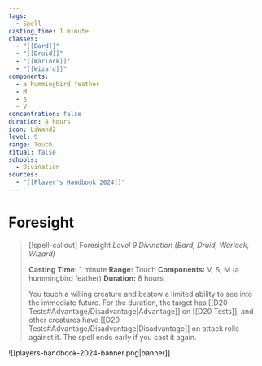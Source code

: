 ```yaml
---
tags:
  - Spell
casting_time: 1 minute
classes:
  - "[[Bard]]"
  - "[[Druid]]"
  - "[[Warlock]]"
  - "[[Wizard]]"
components:
  - a hummingbird feather
  - M
  - S
  - V
concentration: false
duration: 8 hours
icon: LiWand2
level: 9
range: Touch
ritual: false
schools:
  - Divination
sources:
  - "[[Player's Handbook 2024]]"
---
```


# Foresight

>[!spell-callout] Foresight
>_Level 9 Divination (Bard, Druid, Warlock, Wizard)_
>
>**Casting Time:** 1 minute
>**Range:** Touch
>**Components:** V, S, M (a hummingbird feather)
>**Duration:** 8 hours
>
>You touch a willing creature and bestow a limited ability to see into the immediate future. For the duration, the target has [[D20 Tests#Advantage/Disadvantage\|Advantage]] on [[D20 Tests]], and other creatures have [[D20 Tests#Advantage/Disadvantage\|Disadvantage]] on attack rolls against it. The spell ends early if you cast it again.


![[players-handbook-2024-banner.png|banner]]
